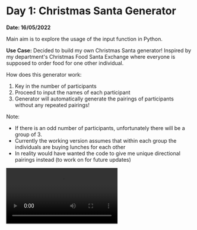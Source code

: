 # Day 1: Christmas Santa Generator
**Date: 16/05/2022**

Main aim is to explore the usage of the input function in Python. 

**Use Case:** Decided to build my own Christmas Santa generator! Inspired by my department's Christmas Food Santa Exchange where everyone is supposed to order food for one other individual. 

How does this generator work: 
1. Key in the number of participants
2. Proceed to input the names of each participant
3. Generator will automatically generate the pairings of participants without any repeated pairings! 

Note: 
- If there is an odd number of participants, unfortunately there will be a group of 3. 
- Currently the working version assumes that within each group the individuals are buying lunches for each other
- In reality would have wanted the code to give me unique directional pairings instead (to work on for future updates)

![santa_magic vid](https://github.com/qygoh/100DaysOfCoding/blob/main/Day1/santa_magic_vid.mp4)
